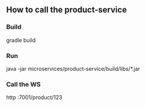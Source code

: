 ## How to call the product-service

### Build
gradle build

### Run
java -jar microservices/product-service/build/libs/*.jar

### Call the WS
http :7001/product/123
